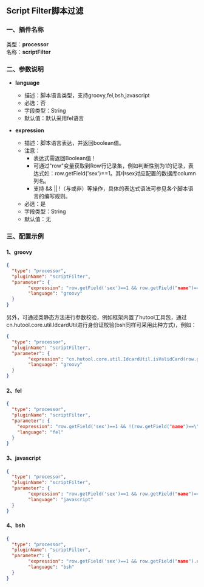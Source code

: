 ## Script Filter脚本过滤

### 一、插件名称
类型：**processor**<br/>
名称：**scriptFilter**
### 二、参数说明<br />

- **language**
    - 描述：脚本语言类型，支持groovy,fel,bsh,javascript
    - 必选：否
    - 字段类型：String
    - 默认值：默认采用fel语言


- **expression**
    - 描述：脚本语言表达，并返回boolean值。
    - 注意：
      - 表达式需返回Boolean值！
      - 可通过"row"变量获取到Row行记录集，例如判断性别为1的记录，表达式如：row.getField('sex')==1。其中sex对应配置的数据库column列名。 
      - 支持 && || !（与或非）等操作，具体的表达式语法可参见各个脚本语言的编写规则。
    - 必选：是
    - 字段类型：String
    - 默认值：无


### 三、配置示例
#### 1、groovy
```json
{                        
  "type": "processor",                      
  "pluginName": "scriptFilter",            
  "parameter": {                          
        "expression": "row.getField('sex')==1 && row.getField("name")==\"zhangsan\" " ,
        "language": "groovy" 
  }
}
```

另外，可通过类静态方法进行参数校验，例如框架内置了hutool工具包，通过cn.hutool.core.util.IdcardUtil进行身份证校验(bsh同样可采用此种方式)，例如：
```json
{                        
  "type": "processor",                      
  "pluginName": "scriptFilter",            
  "parameter": {                          
        "expression": "cn.hutool.core.util.IdcardUtil.isValidCard(row.getField(\"SFZH\")) " ,
        "language": "groovy" 
  }
}
```


#### 2、fel

```json
{
  "type": "processor",
  "pluginName": "scriptFilter",
  "parameter": {
    "expression": "row.getField('sex')==1 && !(row.getField("name")==\"zhangsan\") ",
    "language": "fel"
  }
}
```

#### 3、javascript

```json
{                        
  "type": "processor",                      
  "pluginName": "scriptFilter",            
  "parameter": {                          
        "expression": "row.getField('sex')==1 && row.getField("name")==\"zhangsan\" " ,
        "language": "javascript" 
  }
}
```

#### 4、bsh
```json
{                        
  "type": "processor",                      
  "pluginName": "scriptFilter",            
  "parameter": {                          
        "expression": "row.getField('sex')==1 && row.getField("name").equals(\"zhangsan\") " ,
        "language": "bsh" 
  }
}
```